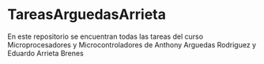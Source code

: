 # TareasArguedasArrieta
En este repositorio se encuentran todas las tareas del curso Microprocesadores y Microcontroladores de Anthony Arguedas Rodriguez y Eduardo Arrieta Brenes
